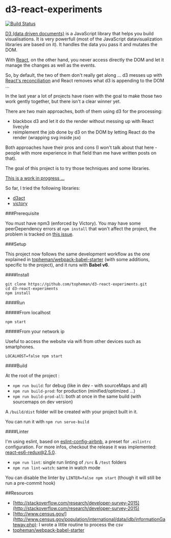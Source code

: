 d3-react-experiments
====================

[![Build Status](https://travis-ci.org/topheman/d3-react-experiments.svg?branch=master)](https://travis-ci.org/topheman/d3-react-experiments)

[D3 (data driven documents)](http://d3js.org/) is a JavaScript library that helps you build visualisations. It is very powerfull (most of the JavaScript datavisualization libraries are based on it). It handles the data you pass it and mutates the DOM.

With [React](https://facebook.github.io/react/index.html), on the other hand, you never access directly the DOM and let it manage the changes as well as the events.

So, by default, the two of them don't really get along ... d3 messes up with [React's reconciliation](https://facebook.github.io/react/docs/reconciliation.html) and React removes what d3 is appending to the DOM ...

In the last year a lot of projects have risen with the goal to make those two work gently together, but there isn't a clear winner yet.

There are two main approaches, both of them using d3 for the processing:

* blackbox d3 and let it do the render without messing up with React livecyle
* reimplement the job done by d3 on the DOM by letting React do the render (wrapping svg inside jsx)

Both approaches have their pros and cons (I won't talk about that here - people with more experience in that field than me have written posts on that).

The goal of this project is to try those techniques and some libraries.

[This is a work in progress ...](https://topheman.github.io/d3-react-experiments/#/)

So far, I tried the following libraries:

* [d3act](https://github.com/AnSavvides/d3act)
* [victory](https://github.com/FormidableLabs/victory)

###Prerequisite

You must have npm3 (enforced by Victory). You may have some peerDependency errors at `npm install` that won't affect the project, the problem is tracked on [this issue](https://github.com/FormidableLabs/victory/issues/275).

###Setup

This project now follows the same development workflow as the one explained in [topheman/webpack-babel-starter](https://github.com/topheman/webpack-babel-starter) (with some additions, specific to the project), and it runs with **Babel v6**.

####Install

```shell
git clone https://github.com/topheman/d3-react-experiments.git
cd d3-react-experiments
npm install
```

####Run

#####From localhost

`npm start`

#####From your network ip

Useful to access the website via wifi from other devices such as smartphones.

`LOCALHOST=false npm start`

####Build

At the root of the project :

* `npm run build`: for debug (like in dev - with sourceMaps and all)
* `npm run build-prod`: for production (minified/optimized ...)
* `npm run build-prod-all`: both at once in the same build (with sourcemaps on dev version)

A `/build/dist` folder will be created with your project built in it.

You can run it with `npm run serve-build`

####Linter

I'm using eslint, based on [eslint-config-airbnb](https://github.com/airbnb/javascript/tree/master/packages/eslint-config-airbnb), a preset for `.eslintrc` configuration. For more infos, checkout the release it was implemented: [react-es6-redux@2.5.0](https://github.com/topheman/react-es6-redux/releases/tag/v2.5.0).

* `npm run lint`: single run linting of `/src` & `/test` folders
* `npm run lint-watch`: same in watch mode

You can disable the linter by `LINTER=false npm start` (though it will still be run a pre-commit hook)

##Resources

* [http://stackoverflow.com/research/developer-survey-2015](http://stackoverflow.com/research/developer-survey-2015)
* [http://www.census.gov/](http://www.census.gov/population/international/data/idb/informationGateway.php): I wrote a little routine to process the csv
* [topheman/webpack-babel-starter](https://github.com/topheman/webpack-babel-starter)

